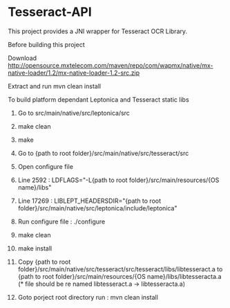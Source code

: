 Tesseract-API
=============
This project provides a JNI wrapper for Tesseract OCR Library.

Before building this project 

Download http://opensource.mxtelecom.com/maven/repo/com/wapmx/native/mx-native-loader/1.2/mx-native-loader-1.2-src.zip

Extract and run mvn clean install

To build platform dependant Leptonica and Tesseract static libs

1. Go to src/main/native/src/leptonica/src

2. make clean

3. make

4. Go to {path to root folder}/src/main/native/src/tesseract/src

5. Open configure file

6. Line 2592 : LDFLAGS="-L{path to root folder}/src/main/resources/{OS name}/libs"

7. Line 17269 : LIBLEPT_HEADERSDIR="{path to root folder}/src/main/native/src/leptonica/include/leptonica"

8. Run configure file : ./configure

9. make clean

10. make install

11. Copy {path to root folder}/src/main/native/src/tesseract/src/tesseract/libs/libtesseract.a to {path to root folder}/src/main/resources/{OS name}/libs/libtesseracta.a (* file should be re named libtesseract.a -> libtesseracta.a)

12. Goto porject root directory run : mvn clean install
